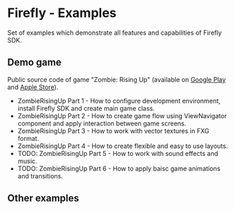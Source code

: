 Firefly - Examples
================================================
Set of examples which demonstrate all features and capabilities of Firefly SDK.

Demo game
-------------------
Public source code of game "Zombie: Rising Up" (available on [Google Play](https://play.google.com/store/apps/details?id=air.com.in4ray.games.zombie.risingup) and [Apple Store](https://itunes.apple.com/app/zombie-rising-up/id600667073?mt=8)).
* ZombieRisingUp Part 1 - How to configure development environment, install Firefly SDK and create main game class.
* ZombieRisingUp Part 2 - How to create game flow using ViewNavigator component and apply interaction between game screens.
* ZombieRisingUp Part 3 - How to work with vector textures in FXG format.
* ZombieRisingUp Part 4 - How to create flexible and easy to use layouts.
* TODO: ZombieRisingUp Part 5 - How to work with sound effects and music.
* TODO: ZombieRisingUp Part 6 - How to apply baisc game animations and transitions.

Other examples
-------------------

